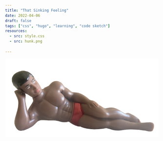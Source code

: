 ```yaml
---
title: "That Sinking Feeling"
date: 2022-04-06
draft: false
tags: ["css", "hugo", "learning", "code sketch"]
resources:
  - src: style.css
  - src: hunk.png

---
```


<div class="container">
<img class="hunk" src="hunk.png">
  <div class="arrow-up"></div>
  <div class="arrow-up"></div>
  <div class="arrow-up"></div>
  <div class="arrow-up"></div>
  <div class="arrow-up"></div>
  <div class="arrow-up"></div>
  <div class="arrow-up"></div>
  <div class="arrow-up"></div>
  <div class="arrow-up"></div>
  <div class="arrow-up"></div>
  <div class="arrow-up"></div>
  <div class="arrow-up"></div>
  <div class="arrow-up"></div>
  <div class="arrow-up"></div>
  <div class="arrow-up"></div>
  <div class="arrow-up"></div>
  <div class="arrow-up"></div>
  <div class="arrow-up"></div>
  <div class="arrow-up"></div>
  <div class="arrow-up"></div>
  <div class="arrow-up"></div>
  <div class="arrow-up"></div>
  <div class="arrow-up"></div>
  <div class="arrow-up"></div>
  <div class="arrow-up"></div>
  <div class="arrow-up"></div>
  <div class="arrow-up"></div>
  <div class="arrow-up"></div>
  <div class="arrow-up"></div>
  <div class="arrow-up"></div>
  <div class="arrow-up"></div>
  <div class="arrow-up"></div>
  <div class="arrow-up"></div>
  <div class="arrow-up"></div>
  <div class="arrow-up"></div>
  <div class="arrow-up"></div>
  <div class="arrow-up"></div>
  <div class="arrow-up"></div>
  <div class="arrow-up"></div>
  <div class="arrow-up"></div>
  <div class="arrow-up"></div>
  <div class="arrow-up"></div>
  <div class="arrow-up"></div>
  <div class="arrow-up"></div>
  <div class="arrow-up"></div>
  <div class="arrow-up"></div>
  <div class="arrow-up"></div>
  <div class="arrow-up"></div>
  <div class="arrow-up"></div>
  <div class="arrow-up"></div>
  <div class="arrow-up"></div>
  <div class="arrow-up"></div>
  <div class="arrow-up"></div>
  <div class="arrow-up"></div>
  <div class="arrow-up"></div>
  <div class="arrow-up"></div>
  <div class="arrow-up"></div>
  <div class="arrow-up"></div>
  <div class="arrow-up"></div>
  <div class="arrow-up"></div>
  <div class="arrow-up"></div>
  <div class="arrow-up"></div>
  <div class="arrow-up"></div>
  <div class="arrow-up"></div>
  <div class="arrow-up"></div>
  <div class="arrow-up"></div>
  <div class="arrow-up"></div>
  <div class="arrow-up"></div>
  <div class="arrow-up"></div>
  <div class="arrow-up"></div>
  <div class="arrow-up"></div>
  <div class="arrow-up"></div>
  <div class="arrow-up"></div>
  <div class="arrow-up"></div>
  <div class="arrow-up"></div>
  <div class="arrow-up"></div>
  <div class="arrow-up"></div>
  <div class="arrow-up"></div>
  <div class="arrow-up"></div>
  <div class="arrow-up"></div>
</div>
